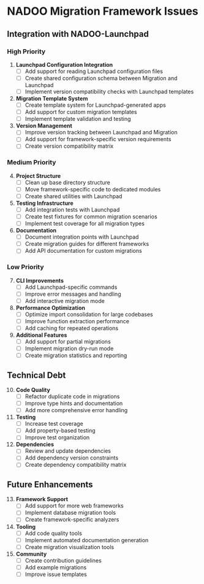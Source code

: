 # NADOO Migration Framework Issues

## Integration with NADOO-Launchpad

### High Priority

1. **Launchpad Configuration Integration**
   - [ ] Add support for reading Launchpad configuration files
   - [ ] Create shared configuration schema between Migration and Launchpad
   - [ ] Implement version compatibility checks with Launchpad templates

2. **Migration Template System**
   - [ ] Create template system for Launchpad-generated apps
   - [ ] Add support for custom migration templates
   - [ ] Implement template validation and testing

3. **Version Management**
   - [ ] Improve version tracking between Launchpad and Migration
   - [ ] Add support for framework-specific version requirements
   - [ ] Create version compatibility matrix

### Medium Priority

4. **Project Structure**
   - [ ] Clean up base directory structure
   - [ ] Move framework-specific code to dedicated modules
   - [ ] Create shared utilities with Launchpad

5. **Testing Infrastructure**
   - [ ] Add integration tests with Launchpad
   - [ ] Create test fixtures for common migration scenarios
   - [ ] Implement test coverage for all migration types

6. **Documentation**
   - [ ] Document integration points with Launchpad
   - [ ] Create migration guides for different frameworks
   - [ ] Add API documentation for custom migrations

### Low Priority

7. **CLI Improvements**
   - [ ] Add Launchpad-specific commands
   - [ ] Improve error messages and handling
   - [ ] Add interactive migration mode

8. **Performance Optimization**
   - [ ] Optimize import consolidation for large codebases
   - [ ] Improve function extraction performance
   - [ ] Add caching for repeated operations

9. **Additional Features**
   - [ ] Add support for partial migrations
   - [ ] Implement migration dry-run mode
   - [ ] Create migration statistics and reporting

## Technical Debt

10. **Code Quality**
    - [ ] Refactor duplicate code in migrations
    - [ ] Improve type hints and documentation
    - [ ] Add more comprehensive error handling

11. **Testing**
    - [ ] Increase test coverage
    - [ ] Add property-based testing
    - [ ] Improve test organization

12. **Dependencies**
    - [ ] Review and update dependencies
    - [ ] Add dependency version constraints
    - [ ] Create dependency compatibility matrix

## Future Enhancements

13. **Framework Support**
    - [ ] Add support for more web frameworks
    - [ ] Implement database migration tools
    - [ ] Create framework-specific analyzers

14. **Tooling**
    - [ ] Add code quality tools
    - [ ] Implement automated documentation generation
    - [ ] Create migration visualization tools

15. **Community**
    - [ ] Create contribution guidelines
    - [ ] Add example migrations
    - [ ] Improve issue templates
